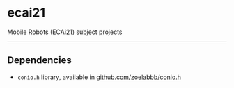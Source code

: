# ecai21
Mobile Robots (ECAi21) subject projects

---

## Dependencies

- `conio.h` library, available in [github.com/zoelabbb/conio.h](github.com/zoelabbb/conio.h)
